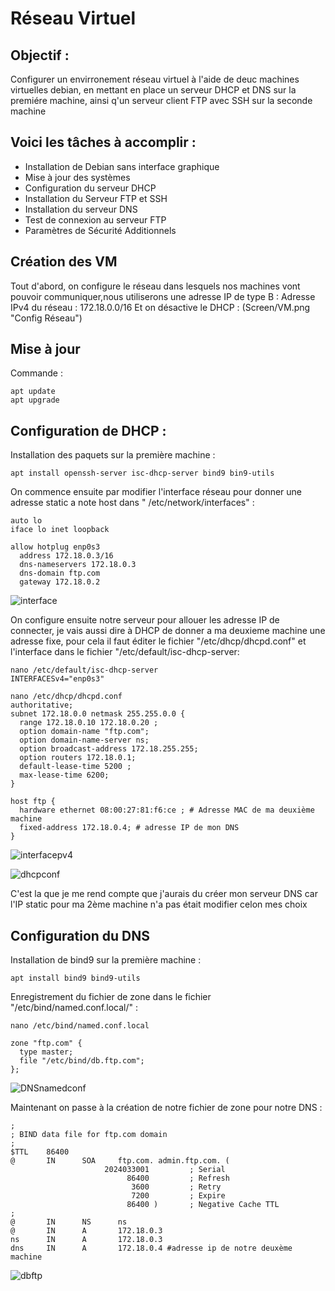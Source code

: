 # **Réseau Virtuel**
## Objectif : 
Configurer un envirronement réseau virtuel à l'aide de deuc machines virtuelles debian,
en mettant en place un serveur DHCP et DNS sur la premiére machine, ainsi q'un serveur client FTP
avec SSH sur la seconde machine 

## Voici les tâches à accomplir : 
- Installation de Debian sans interface graphique
- Mise à jour des systèmes
- Configuration du serveur DHCP
- Installation du Serveur FTP et SSH
- Installation du serveur DNS
- Test de connexion au serveur FTP
- Paramètres de Sécurité Additionnels

## Création des VM
Tout d'abord, on configure le réseau dans lesquels nos machines vont pouvoir communiquer,nous utiliserons une adresse IP de type B : 
Adresse IPv4 du réseau : 172.18.0.0/16
Et on désactive le DHCP : 
(Screen/VM.png "Config Réseau")

## Mise à jour 
Commande : 
````shell
apt update
apt upgrade
````
## Configuration de DHCP :
Installation des paquets sur la première machine  : 
````shell
apt install openssh-server isc-dhcp-server bind9 bin9-utils
````
On commence ensuite par modifier l'interface réseau pour donner une adresse static a note host dans 
" /etc/network/interfaces" : 
````shell
auto lo
iface lo inet loopback

allow hotplug enp0s3
  address 172.18.0.3/16
  dns-nameservers 172.18.0.3
  dns-domain ftp.com
  gateway 172.18.0.2
````
![interface](https://github.com/cyril-genisson/ftp_dhcp_ssh/assets/147488564/343d6776-6e83-4b85-990e-99be7d35f1d4)

On configure ensuite notre serveur pour allouer les adresse IP de connecter, je vais aussi dire à DHCP de donner a ma deuxieme machine une adresse fixe, pour cela il faut éditer le fichier "/etc/dhcp/dhcpd.conf" et 
l'interface dans le fichier "/etc/default/isc-dhcp-server: 
````shell
nano /etc/default/isc-dhcp-server
INTERFACESv4="enp0s3"

nano /etc/dhcp/dhcpd.conf
authoritative; 
subnet 172.18.0.0 netmask 255.255.0.0 {
  range 172.18.0.10 172.18.0.20 ;
  option domain-name "ftp.com";
  option domain-name-server ns;
  option broadcast-address 172.18.255.255;
  option routers 172.18.0.1;
  default-lease-time 5200 ;
  max-lease-time 6200;
}

host ftp {
  hardware ethernet 08:00:27:81:f6:ce ; # Adresse MAC de ma deuxième machine
  fixed-address 172.18.0.4; # adresse IP de mon DNS 
}
````
![interfacepv4](https://github.com/cyril-genisson/ftp_dhcp_ssh/assets/147488564/d6b01357-6324-40c3-88c8-ddc6a65b8c82)

![dhcpconf](https://github.com/cyril-genisson/ftp_dhcp_ssh/assets/147488564/457db805-e487-46c3-b9fb-4109d2e70276)

C'est la que je me rend compte que j'aurais du créer mon serveur DNS car l'IP static pour ma 2ème machine n'a pas était modifier celon mes choix 

## Configuration du DNS 
Installation de bind9 sur la première machine : 
````shell
apt install bind9 bind9-utils
````

Enregistrement du fichier de zone dans le fichier "/etc/bind/named.conf.local/" : 
````shell
nano /etc/bind/named.conf.local

zone "ftp.com" {
  type master;
  file "/etc/bind/db.ftp.com";
};
````
![DNSnamedconf](https://github.com/cyril-genisson/ftp_dhcp_ssh/assets/147488564/349ceaab-4b92-4b4e-bad6-f123a483b60b)

Maintenant on passe à la création de notre fichier de zone pour notre DNS : 
````shell
;
; BIND data file for ftp.com domain
;
$TTL    86400
@       IN      SOA     ftp.com. admin.ftp.com. (
                     2024033001         ; Serial
                          86400         ; Refresh
                           3600         ; Retry
                           7200         ; Expire
                          86400 )       ; Negative Cache TTL
;
@       IN      NS      ns
@       IN      A       172.18.0.3
ns      IN      A       172.18.0.3
dns     IN      A       172.18.0.4 #adresse ip de notre deuxème machine

````

![dbftp](https://github.com/cyril-genisson/ftp_dhcp_ssh/assets/147488564/620b0ffd-6bc4-4180-b8f8-dd6c96868400)





